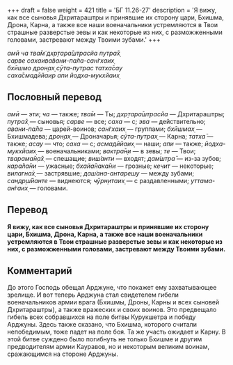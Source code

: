 +++
draft = false
weight = 421
title = 'БГ 11.26-27'
description = 'Я вижу, как все сыновья Дхритараштры и принявшие их сторону цари, Бхишма, Дрона, Карна, а также все наши военачальники устремляются в Твои страшные разверстые зевы и как некоторые из них, с разможженными головами, застревают между Твоими зубами.'
+++

_амӣ ча тва̄м̇ дхр̣тара̄шт̣расйа путра̄х̣  
сарве сахаива̄вани-па̄ла-сан̇гхаих̣  
бхӣшмо дрон̣ах̣ сӯта-путрас татха̄сау  
саха̄смадӣйаир апи йодха-мукхйаих̣_

## Пословный перевод

_амӣ_ — эти; _ча_ — также; _тва̄м_ — Ты; _дхр̣тара̄шт̣расйа_ — Дхритараштры; _путра̄х̣_ — сыновья; _сарве_ — все; _саха_ — с; _эва_ — действительно; _авани_\-_па̄ла_ — царей-воинов; _сан̇гхаих̣_ — группами; _бхӣшмах̣_ — Бхишмадева; _дрон̣ах̣_ — Дроначарья; _сӯта_\-_путрах̣_ — Карна; _татха̄_ — также; _асау_ — что; _саха_ — с; _асмадӣйаих̣_ — наши; _апи_ — также; _йодха_\-_мукхйаих̣_ — военачальниками; _вактра̄н̣и_ — в зевы; _те_ — Твои; _тварама̄н̣а̄х̣_ — спешащие; _виш́анти_ — входят; _дам̇шт̣ра̄_ — из-за зубов; _кара̄ла̄ни_ — ужасные; _бхайа̄нака̄ни_ — грозные; _кечит_ — некоторые; _вилагна̄х̣_ — застрявшие; _даш́ана_\-_антарешу_ — между зубами; _сандр̣ш́йанте_ — виднеются; _чӯрн̣итаих̣_ — с раздавленными; _уттама_\-_ан̇гаих̣_ — головами.

## Перевод

**Я вижу, как все сыновья Дхритараштры и принявшие их сторону цари, Бхишма, Дрона, Карна, а также все наши военачальники устремляются в Твои страшные разверстые зевы и как некоторые из них, с разможженными головами, застревают между Твоими зубами.**

## Комментарий

До этого Господь обещал Арджуне, что покажет ему захватывающее зрелище. И вот теперь Арджуна стал свидетелем гибели военачальников армии врага (Бхишмы, Дроны, Карны и всех сыновей Дхритараштры), а также вражеских и своих воинов. Это предвещало гибель всех собравшихся на поле битвы Курукшетра и победу Арджуны. Здесь также сказано, что Бхишма, которого считали непобедимым, тоже падет на поле боя. Та же участь ожидает и Карну. В этой битве суждено было погибнуть не только Бхишме и другим предводителям армии Кауравов, но и некоторым великим воинам, сражающимся на стороне Арджуны.
